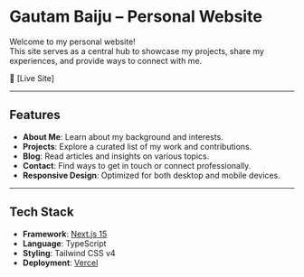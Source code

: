 # Gautam Baiju – Personal Website


Welcome to my personal website!  
This site serves as a central hub to showcase my projects, share my experiences, and provide ways to connect with me.

🔗 [Live Site]

---

## Features

- **About Me**: Learn about my background and interests.
- **Projects**: Explore a curated list of my work and contributions.
- **Blog**: Read articles and insights on various topics.
- **Contact**: Find ways to get in touch or connect professionally.
- **Responsive Design**: Optimized for both desktop and mobile devices.

---

## Tech Stack

- **Framework**: [Next.js 15](https://nextjs.org/)
- **Language**: TypeScript
- **Styling**: Tailwind CSS v4
- **Deployment**: [Vercel](https://vercel.com/)
